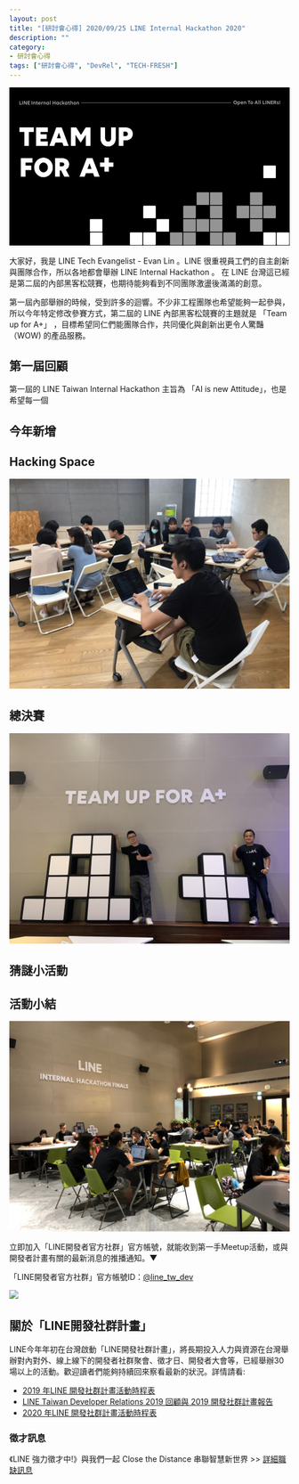 ```yaml
---
layout: post
title: "[研討會心得] 2020/09/25 LINE Internal Hackathon 2020"
description: ""
category: 
- 研討會心得
tags: ["研討會心得", "DevRel", "TECH-FRESH"]
---
```




![](../images/2020/0925_1.jpg)

大家好，我是 LINE Tech Evangelist - Evan Lin 。LINE 很重視員工們的自主創新與團隊合作，所以各地都會舉辦 LINE Internal Hackathon 。 在 LINE 台灣這已經是第二屆的內部黑客松競賽，也期待能夠看到不同團隊激盪後滿滿的創意。

第一屆內部舉辦的時候，受到許多的迴響。不少非工程團隊也希望能夠一起參與，所以今年特定修改參賽方式，第二屆的 LINE 內部黑客松競賽的主題就是 「Team up for A+」 ，目標希望同仁們能團隊合作，共同優化與創新出更令人驚豔（WOW) 的產品服務。



## 第一屆回顧

第一屆的 LINE Taiwan Internal Hackathon 主旨為 「AI is new Attitude」，也是希望每一個

<script async class="speakerdeck-embed" data-slide="24" data-id="b18c2025be694abc9a87dc20e83e588f" data-ratio="1.77777777777778" src="//speakerdeck.com/assets/embed.js"></script>



## 今年新增





## Hacking Space

![](../images/2020/0925_4.jpg)



## 總決賽

![](../images/2020/0925_2.jpg)



## 猜謎小活動



## 活動小結

![](../images/2020/0925_3.jpg)







立即加入「LINE開發者官方社群」官方帳號，就能收到第一手Meetup活動，或與開發者計畫有關的最新消息的推播通知。▼

「LINE開發者官方社群」官方帳號ID：[@line_tw_dev](https://lin.ee/s5RsZHo)

![](http://www.evanlin.com/images/2020/line-tw-dev-qr.png)

## 關於「LINE開發社群計畫」

LINE今年年初在台灣啟動「LINE開發社群計畫」，將長期投入人力與資源在台灣舉辦對內對外、線上線下的開發者社群聚會、徵才日、開發者大會等，已經舉辦30場以上的活動。歡迎讀者們能夠持續回來察看最新的狀況。詳情請看:

- [2019 年LINE 開發社群計畫活動時程表](https://engineering.linecorp.com/zh-hant/blog/line-taiwan-developer-relations-2019-plan/)
- [LINE Taiwan Developer Relations 2019 回顧與 2019 開發社群計畫報告](https://engineering.linecorp.com/zh-hant/blog/line-taiwan-developer-relations-2019/)
- [2020 年LINE 開發社群計畫活動時程表](https://engineering.linecorp.com/zh-hant/blog/2020-line-tw-devrel/)

### 徵才訊息
《LINE 強力徵才中!》與我們一起 Close the Distance 串聯智慧新世界 >> [詳細職缺訊息](https://career.linecorp.com/linecorp/career/list?classId=&locationCd=TW)
